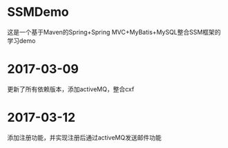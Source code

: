# SSMDemo
这是一个基于Maven的Spring+Spring MVC+MyBatis+MySQL整合SSM框架的学习demo
# 2017-03-09
更新了所有依赖版本，添加activeMQ，整合cxf
# 2017-03-12
添加注册功能，并实现注册后通过activeMQ发送邮件功能